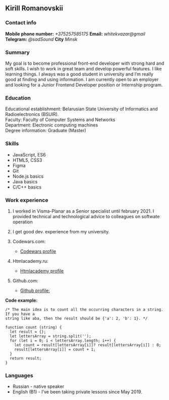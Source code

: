## Kirill Romanovskii

### Contact info

**Mobile phone number:** _+375257585175_ **Email:** _whitekvazar@gmail_ **Telegram:** _@sadSound_ **City** _Minsk_

### Summary

My goal is to become professional front-end developer with strong hard and soft skills. I wish to work in great team and develop powerful features. I like learning things. I always was a good student in university and I’m really good at finding and using information.
I am currently open to an employer and looking for a Junior Frontend Developer position or Internship program.

### Education

Educational establishment: Belarusian State University of Informatics and Radioelectronics (BSUIR).  
Faculty: Faculty of Computer Systems and Networks  
Department: Electronic computing machines  
Degree information: Graduate (Master)

### Skills

- JavaScript, ES6
- HTML5, CSS3
- Figma
- Git
- Node.js basics
- Java basics
- C/C++ basics

### Work experience

1. I worked in Visma-Planar as a Senior specialist until february 2021. I provided technical and technological advice to colleagues on softwate operation

2. I get good dev. experience from my university.

3. Codewars.com:

   - [Сodewars profile](https://www.codewars.com/users/whitekvazar)

4. Htmlacademy.ru:

   - [Htmlacademy profile](https://htmlacademy.ru/profile/whitekvazar)

5. Github.com:

   - [Github profile:](https://github.com/whitekvazar)

**Code example:**

```
/* The main idea is to count all the occurring characters in a string. If you have a
string like aba, then the result should be {'a': 2, 'b': 1}. */

function count (string) {
  let result = {};
  let lettersArray = string.split('');
  for (let i = 0; i < lettersArray.length; i++) {
    let count = result[lettersArray[i]]? result[lettersArray[i]] : 0;
    result[lettersArray[i]] = count + 1;
  }
  return result;
}
```

### Languages

- Russian - native speaker
- English (B1) - I’ve been taking private lessons since May 2019.
